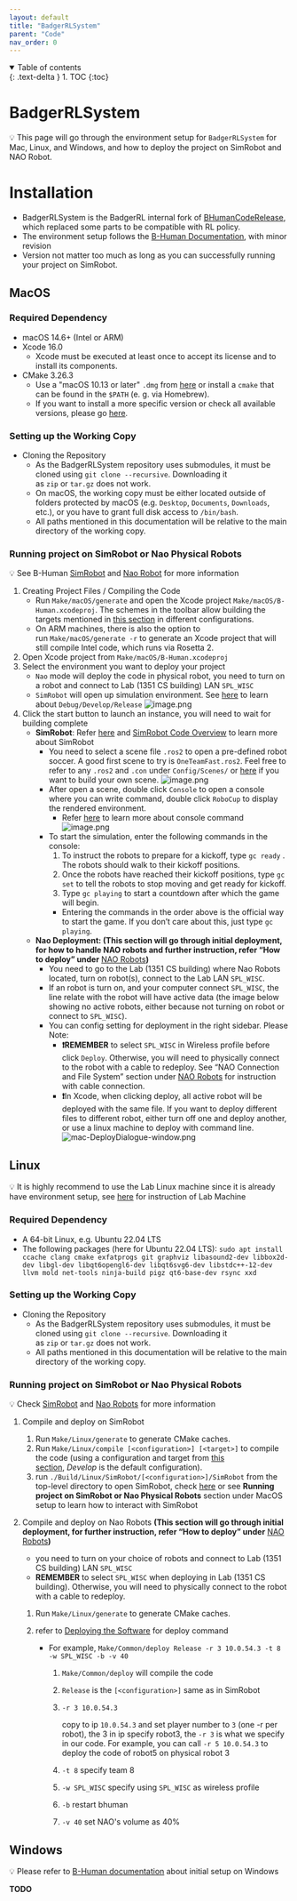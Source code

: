 ```yaml
---
layout: default
title: "BadgerRLSystem"
parent: "Code"
nav_order: 0
---
```


<details open markdown="block">
  <summary>
    Table of contents
  </summary>
  {: .text-delta }
1. TOC
{:toc}
</details>

# BadgerRLSystem

💡 This page will go through the environment setup for `BadgerRLSystem` for Mac, Linux, and Windows, and how to deploy the project on SimRobot and NAO Robot.

# Installation

- BadgerRLSystem is the BadgerRL internal fork of [BHumanCodeRelease](https://github.com/bhuman/BHumanCodeRelease), which replaced some parts to be compatible with RL policy.
- The environment setup follows the [B-Human Documentation](https://docs.b-human.de/master/getting-started/initial-setup/), with minor revision
- Version not matter too much as long as you can successfully running your project on SimRobot.

## MacOS

### Required Dependency

- macOS 14.6+ (Intel or ARM)
- Xcode 16.0
  - Xcode must be executed at least once to accept its license and to install its components.
- CMake 3.26.3
  - Use a "macOS 10.13 or later" `.dmg` from [here](https://cmake.org/download/) or install a `cmake` that can be found in the `$PATH` (e. g. via Homebrew).
  - If you want to install a more specific version or check all available versions, please go [here](https://github.com/Kitware/CMake/releases).

### Setting up the Working Copy

- Cloning the Repository
  - As the BadgerRLSystem repository uses submodules, it must be cloned using `git clone --recursive`. Downloading it as `zip` or `tar.gz` does not work.
  - On macOS, the working copy must be either located outside of folders protected by macOS (e.g. `Desktop`, `Documents`, `Downloads`, etc.), or you have to grant full disk access to `/bin/bash`.
  - All paths mentioned in this documentation will be relative to the main directory of the working copy.

### Running project on SimRobot or Nao Physical Robots

💡 See B-Human [SimRobot](https://docs.b-human.de/master/simrobot/#simrobot) and [Nao Robot](../BHumanCodeRelease/Nao%20Overview/Nao%20OverView.html) for more information

1. Creating Project Files / Compiling the Code
   - Run `Make/macOS/generate` and open the Xcode project `Make/macOS/B-Human.xcodeproj`. The schemes in the toolbar allow building the targets mentioned in [this section](https://docs.b-human.de/master/getting-started/initial-setup/#targets-and-configurations) in different configurations.
   - On ARM machines, there is also the option to run `Make/macOS/generate -r` to generate an Xcode project that will still compile Intel code, which runs via Rosetta 2.
2. Open Xcode project from `Make/macOS/B-Human.xcodeproj`
3. Select the environment you want to deploy your project
   - `Nao` mode will deploy the code in physical robot, you need to turn on a robot and connect to Lab (1351 CS building) LAN `SPL_WISC`
   - `SimRobot` will open up simulation environment. See [here](https://docs.b-human.de/master/getting-started/initial-setup/#targets-and-configurations) to learn about `Debug/Develop/Release`
     ![image.png](./mac-compile-and-run.png)
4. Click the start button to launch an instance, you will need to wait for building complete
   - **SimRobot**:
     Refer [here](https://docs.b-human.de/master/simrobot/#simrobot) and [SimRobot Code Overview](../BHumanCodeRelease/SimRobot%20Overview/SimRobot%20Overview.html) to learn more about SimRobot
     - You need to select a scene file `.ros2` to open a pre-defined robot soccer. A good first scene to try is `OneTeamFast.ros2`. Feel free to refer to any `.ros2` and `.con` under `Config/Scenes/` or [here](https://docs.b-human.de/master/simrobot/#scene-description-files) if you want to build your own scene.
       ![image.png](./mac-select-scene.png)
     - After open a scene, double click `Console` to open a console where you can write command, double click `RoboCup` to display the rendered environment.
       - Refer [here](https://docs.b-human.de/master/simrobot/#console-commands) to learn more about console command
         ![image.png](./mac-SimRobot-window.png)
     - To start the simulation, enter the following commands in the console:
       1. To instruct the robots to prepare for a kickoff, type `gc ready` . The robots should walk to their kickoff positions.
       2. Once the robots have reached their kickoff positions, type `gc set` to tell the robots to stop moving and get ready for kickoff.
       3. Type `gc playing` to start a countdown after which the game will begin.
       - Entering the commands in the order above is the official way to start the game. If you don’t care about this, just type `gc playing`.
   - **Nao Deployment: (This section will go through initial deployment, for how to handle NAO robots and further instruction, refer “How to deploy” under** [NAO Robots](/docs/NAO%20Robots/NAO%20Robots.html)**)**
     - You need to go to the Lab (1351 CS building) where Nao Robots located, turn on robot(s), connect to the Lab LAN `SPL_WISC`.
     - If an robot is turn on, and your computer connect `SPL_WISC`, the line relate with the robot will have active data (the image below showing no active robots, either because not turning on robot or connect to `SPL_WISC`).
     - You can config setting for deployment in the right sidebar. Please Note:
       - **❗️REMEMBER** to select `SPL_WISC` in Wireless profile before click `Deploy`. Otherwise, you will need to physically connect to the robot with a cable to redeploy. See “NAO Connection and File System” section under [NAO Robots](/docs/NAO%20Robots/NAO%20Robots.html) for instruction with cable connection.
       - **❗️**In Xcode, when clicking deploy, all active robot will be deployed with the same file. If you want to deploy different files to different robot, either turn off one and deploy another, or use a linux machine to deploy with command line.
         ![mac-DeployDialogue-window.png](./mac-DeployDialogue-window.png)

## Linux

💡 It is highly recommend to use the Lab Linux machine since it is already have environment setup, see [here](/docs/Lab%20Server/Lab%20Server.html) for instruction of Lab Machine

### Required Dependency

- A 64-bit Linux, e.g. Ubuntu 22.04 LTS
- The following packages (here for Ubuntu 22.04 LTS):
  `sudo apt install ccache clang cmake exfatprogs git graphviz libasound2-dev libbox2d-dev libgl-dev libqt6opengl6-dev libqt6svg6-dev libstdc++-12-dev llvm mold net-tools ninja-build pigz qt6-base-dev rsync xxd`

### Setting up the Working Copy

- Cloning the Repository
  - As the BadgerRLSystem repository uses submodules, it must be cloned using `git clone --recursive`. Downloading it as `zip` or `tar.gz` does not work.
  - All paths mentioned in this documentation will be relative to the main directory of the working copy.

### Running project on SimRobot or Nao Physical Robots

💡 Check [SimRobot](https://docs.b-human.de/master/simrobot/#simrobot) and [Nao Robots](../NAO%20Robots/NAO%20Robots.html) for more information

1. Compile and deploy on SimRobot
   1. Run `Make/Linux/generate` to generate CMake caches.
   2. Run `Make/Linux/compile [<configuration>] [<target>]` to compile the code (using a configuration and target from [this section](https://docs.b-human.de/master/getting-started/initial-setup/#targets-and-configurations), *Develop* is the default configuration).
   3. run `./Build/Linux/SimRobot/[<configuration>]/SimRobot` from the top-level directory to open SimRobot, check [here](https://docs.b-human.de/master/simrobot/#simrobot) or see **Running project on SimRobot or Nao Physical Robots** section under MacOS setup to learn how to interact with SimRobot
2. Compile and deploy on Nao Robots **(This section will go through initial deployment, for further instruction, refer “How to deploy” under** [NAO Robots](../NAO%20Robots/NAO%20Robots.html)**)**

   - you need to turn on your choice of robots and connect to Lab (1351 CS building) LAN `SPL_WISC`
   - **REMEMBER** to select `SPL_WISC` when deploying in Lab (1351 CS building). Otherwise, you will need to physically connect to the robot with a cable to redeploy.

   1. Run `Make/Linux/generate` to generate CMake caches.
   2. refer to [Deploying the Software](https://docs.b-human.de/master/getting-started/running-the-code/#deploying-the-software) for deploy command

      - For example, `Make/Common/deploy Release -r 3 10.0.54.3 -t 8 -w SPL_WISC -b -v 40`

        1. `Make/Common/deploy` will compile the code
        2. `Release` is the `[<configuration>]` same as in SimRobot
        3. `-r 3 10.0.54.3`

           copy to ip `10.0.54.3` and set player number to `3` (one -r per robot), the 3 in ip specify robot3, the `-r 3` is what we specify in our code. For example, you can call `-r 5 10.0.54.3` to deploy the code of robot5 on physical robot 3

        4. `-t 8` specify team 8
        5. `-w SPL_WISC` specify using `SPL_WISC` as wireless profile
        6. `-b` restart bhuman
        7. `-v 40` set NAO's volume as 40%

## Windows

💡 Please refer to [B-Human documentation](https://docs.b-human.de/master/getting-started/initial-setup/) about initial setup on Windows

**TODO**


